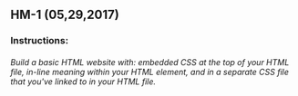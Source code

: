 ## HM-1 (05,29,2017)
### Instructions:
###### Build a basic HTML website with: embedded CSS at the top of your HTML file, in-line meaning within your HTML element, and in a separate CSS file that you've linked to in your HTML file.     

